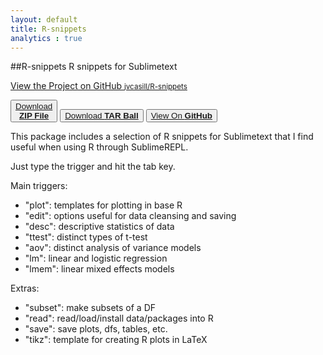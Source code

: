 ```yaml
---
layout: default
title: R-snippets
analytics : true
---
```


##R-snippets
R snippets for Sublimetext

<p class="view"><a href="https://github.com/jvcasill/R-snippets">View the Project on GitHub <small>jvcasill/R-snippets</small></a></p>


<div align="left">
	<button class="minimal"><a href="https://github.com/jvcasill/R-snippets/zipball/master">Download </br> 
	<strong>ZIP File</strong></a></button>
	<button class="minimal"><a href="https://github.com/jvcasill/R-snippets/tarball/master">Download  
	<strong>TAR Ball</strong></a></button>
	<button class="minimal"><a href="https://github.com/jvcasill/R-snippets">View On  
	<strong>GitHub</strong></a></button>
</div>

This package includes a selection of R snippets for Sublimetext that I find useful when using R through SublimeREPL.

Just type the trigger and hit the tab key.  

Main triggers:  

- "plot": templates for plotting in base R
- "edit": options useful for data cleansing and saving
- "desc": descriptive statistics of data
- "ttest": distinct types of t-test
- "aov": distinct analysis of variance models
- "lm": linear and logistic regression
- "lmem": linear mixed effects models

Extras:  

- "subset": make subsets of a DF
- "read": read/load/install data/packages into R
- "save": save plots, dfs, tables, etc.
- "tikz": template for creating R plots in LaTeX

